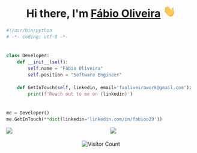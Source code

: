 <h1 align="center">Hi there, I'm <a href="https://www.linkedin.com/in/fabioo29/" target="_blank">Fábio Oliveira</a> <img
src="https://github.com/Fabioo29/Fabioo29/raw/main/images/Hi.gif" height="32" /></h1>
    
```python
#!/usr/bin/python
# -*- coding: utf-8 -*-


class Developer:
    def __init__(self):
        self.name = "Fábio Oliveira"
        self.position = "Software Engineer"
    
    def GetInTouch(self, linkedin, email='faoliveirawork@gmail.com'):
        print(f'Reach out to me on {linkedin}')


me = Developer()
me.GetInTouch(**dict(linkedin='linkedin.com/in/fabioo29'))
```
<img  src="https://github-readme-stats.vercel.app/api?username=Fabioo29&show_icons=true&hide_border=true&theme=dark" width="45%" align="right" >
<img  src="https://github-readme-streak-stats.herokuapp.com/?user=Fabioo29&theme=dark" width="45%" >

<p align="center"> 
  <img src="https://profile-counter.glitch.me/Fabioo29/count.svg" alt="Visitor Count" align="center" />
</p>
